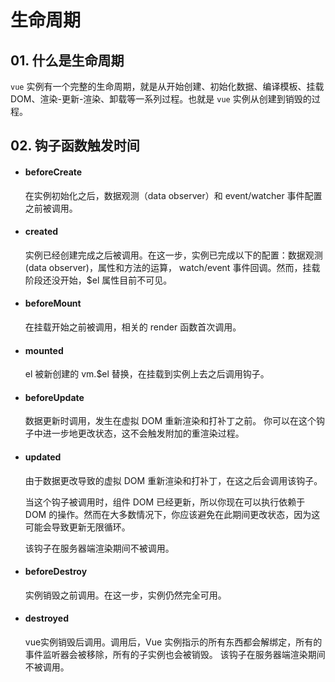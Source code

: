 # 生命周期

## 01. 什么是生命周期
`vue` 实例有一个完整的生命周期，就是从开始创建、初始化数据、编译模板、挂载DOM、渲染-更新-渲染、卸载等一系列过程。也就是 `vue` 实例从创建到销毁的过程。

## 02. 钩子函数触发时间
- #### beforeCreate
  在实例初始化之后，数据观测（data observer）和 event/watcher 事件配置之前被调用。

- #### created
  实例已经创建完成之后被调用。在这一步，实例已完成以下的配置：数据观测(data observer)，属性和方法的运算， watch/event 事件回调。然而，挂载阶段还没开始，$el 属性目前不可见。

- #### beforeMount
  在挂载开始之前被调用，相关的 render 函数首次调用。

- #### mounted
  el 被新创建的 vm.$el 替换，在挂载到实例上去之后调用钩子。

- #### beforeUpdate
  数据更新时调用，发生在虚拟 DOM 重新渲染和打补丁之前。 你可以在这个钩子中进一步地更改状态，这不会触发附加的重渲染过程。

- #### updated
  由于数据更改导致的虚拟 DOM 重新渲染和打补丁，在这之后会调用该钩子。
  
  当这个钩子被调用时，组件 DOM 已经更新，所以你现在可以执行依赖于 DOM 的操作。然而在大多数情况下，你应该避免在此期间更改状态，因为这可能会导致更新无限循环。

  该钩子在服务器端渲染期间不被调用。

- #### beforeDestroy
  实例销毁之前调用。在这一步，实例仍然完全可用。

- #### destroyed
  vue实例销毁后调用。调用后，Vue 实例指示的所有东西都会解绑定，所有的事件监听器会被移除，所有的子实例也会被销毁。 该钩子在服务器端渲染期间不被调用。